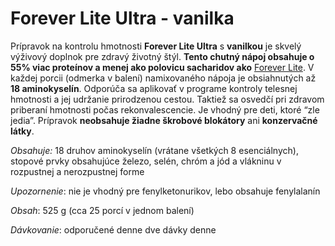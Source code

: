 Forever Lite Ultra - vanilka
============================

Prípravok na kontrolu hmotnosti **Forever Lite Ultra** s **vanilkou** je skvelý
výživový doplnok pre zdravý životný štýl. **Tento chutný nápoj obsahuje o 55%
viac proteínov a menej ako polovicu sacharidov ako**
[Forever Lite](forever-lite-vanilka). V každej porcii
(odmerka v balení) namixovaného nápoja je obsiahnutých až **18 aminokyselín**.
Odporúča sa aplikovať v programe kontroly telesnej hmotnosti a jej udržanie
prirodzenou cestou. Taktiež sa osvedčí pri zdravom priberaní hmotnosti počas
rekonvalescencie. Je vhodný pre deti, ktoré “zle jedia”. Prípravok **neobsahuje
žiadne škrobové blokátory** ani **konzervačné látky**.

*Obsahuje:* 18 druhov aminokyselín (vrátane všetkých 8 esenciálnych), stopové
prvky obsahujúce železo, selén, chróm a jód a vlákninu v rozpustnej a
nerozpustnej forme

*Upozornenie*: nie je vhodný pre fenylketonurikov, lebo obsahuje fenylalanín

*Obsah*: 525 g (cca 25 porcí v jednom balení)

*Dávkovanie*: odporučené denne dve dávky denne
